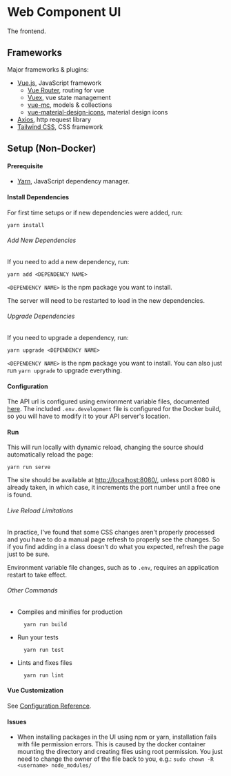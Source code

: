 # Web Component UI

The frontend.

## Frameworks

Major frameworks & plugins:

* [Vue.js](https://vuejs.org/), JavaScript framework
  * [Vue Router](https://router.vuejs.org/), routing for vue
  * [Vuex](https://vuex.vuejs.org/), vue state management
  * [vue-mc](https://vuemc.io/), models & collections
  * [vue-material-design-icons](https://www.npmjs.com/package/vue-material-design-icons), material design icons
* [Axios](https://github.com/axios/axios), http request library
* [Tailwind CSS](https://tailwindcss.com/), CSS framework

## Setup (Non-Docker)

#### Prerequisite

* [Yarn](https://yarnpkg.com/en/), JavaScript dependency manager.

#### Install Dependencies

For first time setups or if new dependencies were added, run:

    yarn install

###### Add New Dependencies

If you need to add a new dependency, run:

    yarn add <DEPENDENCY NAME>

`<DEPENDENCY NAME>` is the npm package you want to install.

The server will need to be restarted to load in the new dependencies.

###### Upgrade Dependencies

If you need to upgrade a dependency, run:

    yarn upgrade <DEPENDENCY NAME>

`<DEPENDENCY NAME>` is the npm package you want to install. You can also just run `yarn upgrade` to upgrade everything.

#### Configuration

The API url is configured using environment variable files, documented [here](https://cli.vuejs.org/guide/mode-and-env.html). The included `.env.development` file is configured for the Docker build, so you will have to modify it to your API server's location.

#### Run

This will run locally with dynamic reload, changing the source should automatically reload the page:

    yarn run serve

The site should be available at [http://localhost:8080/](http://localhost:8080/), unless port 8080 is already taken, in which case, it increments the port number until a free one is found.

###### Live Reload Limitations

In practice, I've found that some CSS changes aren't properly processed and you have to do a manual page refresh to properly see the changes. So if you find adding in a class doesn't do what you expected, refresh the page just to be sure.

Environment variable file changes, such as to `.env`, requires an application restart to take effect.

###### Other Commands

* Compiles and minifies for production

        yarn run build

* Run your tests

        yarn run test

* Lints and fixes files

        yarn run lint

#### Vue Customization
See [Configuration Reference](https://cli.vuejs.org/config/).

#### Issues

* When installing packages in the UI using npm or yarn, installation fails with file permission errors.
  This is caused by the docker container mounting the directory and creating files using root permission. You just need to change the owner of the file back to you, e.g.: `sudo chown -R <username> node_modules/`
